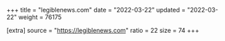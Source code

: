 +++
title = "legiblenews.com"
date = "2022-03-22"
updated = "2022-03-22"
weight = 76175

[extra]
source = "https://legiblenews.com"
ratio = 22
size = 74
+++
